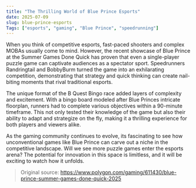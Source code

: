 ```yaml
---
title: "The Thrilling World of Blue Prince Esports"
date: 2025-07-09
slug: blue-prince-esports
Tags: ["esports", "gaming", "Blue Prince", "speedrunning"]
---
```


When you think of competitive esports, fast-paced shooters and complex MOBAs usually come to mind. However, the recent showcase of Blue Prince at the Summer Games Done Quick has proven that even a single-player puzzle game can captivate audiences as a spectator sport. Speedrunners Randringtail and BobbyBurm turned the game into an exhilarating competition, demonstrating that strategy and quick thinking can create nail-biting moments that rival traditional esports.

The unique format of the B Quest Bingo race added layers of complexity and excitement. With a bingo board modeled after Blue Princes intricate floorplan, runners had to complete various objectives within a 90-minute timeframe. This not only tested their knowledge of the game but also their ability to adapt and strategize on the fly, making it a thrilling experience for both players and viewers alike.

As the gaming community continues to evolve, its fascinating to see how unconventional games like Blue Prince can carve out a niche in the competitive landscape. Will we see more puzzle games enter the esports arena? The potential for innovation in this space is limitless, and it will be exciting to watch how it unfolds.

> Original source: https://www.polygon.com/gaming/611430/blue-prince-summer-games-done-quick-2025